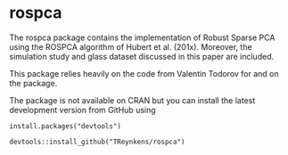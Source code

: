<!-- README.md is generated from README.Rmd. Please edit that file -->
rospca
======

The rospca package contains the implementation of Robust Sparse PCA using the ROSPCA algorithm of Hubert et al. (201x). Moreover, the simulation study and glass dataset discussed in this paper are included.

This package relies heavily on the code from Valentin Todorov for and on the package.

The package is not available on CRAN but you can install the latest development version from GitHub using

    install.packages("devtools")

    devtools::install_github("TReynkens/rospca")
